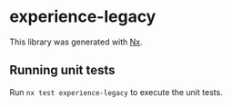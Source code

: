 # experience-legacy

This library was generated with [Nx](https://nx.dev).

## Running unit tests

Run `nx test experience-legacy` to execute the unit tests.
